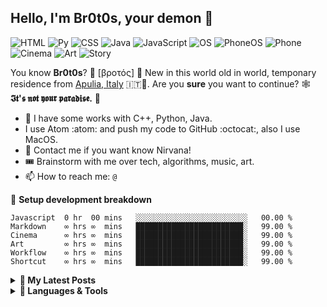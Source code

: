 ## Hello, I'm Br0t0s, your demon 🎪

![HTML](https://img.shields.io/badge/HTML-Beginner-orange) ![Py](https://img.shields.io/badge/Py-Beginner-brown) ![CSS](https://img.shields.io/badge/CSS-Beginner-blue) ![Java](https://img.shields.io/badge/Java-Beginner-red) ![JavaScript](https://img.shields.io/badge/JavaScript-ComingSoon-yellow) ![OS](https://img.shields.io/badge/OS-Linux-black) ![PhoneOS](https://img.shields.io/badge/PhoneOS-Android-black) ![Phone](https://img.shields.io/badge/Phone-PocoX3-yellow) ![Cinema](https://img.shields.io/badge/Cinema-Medium-green) ![Art](https://img.shields.io/badge/Art-Your-pink) ![Story](https://img.shields.io/badge/Story-My-white)

You know **Br0t0s**? 🏺 [βροτός] 🏺
New in this world old in world, temponary residence from [Apulia, Italy](https://www.google.com/maps/d/embed?mid=1Ql7xzFIRaLVERdYWEGcBl0RCV8Q&msa=0&ie=UTF8&t=m&ll=40.388397000000005%2C17.061768000000015&spn=3.765391%2C6.16333&z=7&output=embed) 🇮🇹🤌. Are you **sure** you want to continue? 🕸 **𝕴𝖙'𝖘 𝖓𝖔𝖙 𝖞𝖔𝖚𝖗 𝖕𝖆𝖗𝖆𝖉𝖎𝖘𝖊.** 🎠

- 🐍 I have some works with C++, Python, Java.
- I use Atom :atom: and push my code to GitHub :octocat:, also I use MacOS.
- 🌵 Contact me if you want know Nirvana!
- 🎟 Brainstorm with me over tech, algorithms, music, art. 
- 📫 How to reach me: `@`

:pencil: **Setup development breakdown**
```text
Javascript  0 hr  00 mins   ░░░░░░░░░░░░░░░░░░░░░░░░░   00.00 % 
Markdown    ∞ hrs ∞  mins   ████████████████████████░   99.00 % 
Cinema      ∞ hrs ∞  mins   ████████████████████████░   99.00 % 
Art         ∞ hrs ∞  mins   ████████████████████████░   99.00 % 
Workflow    ∞ hrs ∞  mins   ████████████████████████░   99.00 % 
Shortcut    ∞ hrs ∞  mins   ████████████████████████░   99.00 % 
```
<details>
  
<summary><b>🦄 My Latest Posts</b></summary>
<br>

- ⚫ [Obsidian]([https://obsidian.md/])
Organise everithing in your anything
- 📍 [Comng soon](https://kaanf.com/blog/Bolum-2-Kullanici-Ihtiyaclarini-Anlamak)
Coming soon..
- 🦄 [Coming soon](https://kaanf.com/blog/Etkili-UIUX-nasil-olmali)
Coming soon..

</details>

<details>
<summary><b>🔨 Languages & Tools</b></summary>
<br>
 
![Java](https://img.shields.io/badge/-Java-black?logo=java&style=social)&nbsp;&nbsp;![JavaScript](https://img.shields.io/badge/-JavaScript-black?logo=javascript&style=social)&nbsp;&nbsp;![C++](https://img.shields.io/badge/-C++-black?logo=c%2B%2B&style=social)&nbsp;&nbsp;![Android](https://img.shields.io/badge/-Android-black?logo=android&style=social)&nbsp;&nbsp;![Git](https://img.shields.io/badge/-Git-black?logo=git&style=social)&nbsp;&nbsp;![GitHub](https://img.shields.io/badge/-GitHub-black?logo=github&style=social)&nbsp;&nbsp; ![Linux](https://img.shields.io/badge/-Linux-red?logo=linux&style=social)&nbsp;&nbsp;![Adobe XD](https://img.shields.io/badge/-XD-red?logo=adobe-xd&style=social)&nbsp;&nbsp; ![Adobe Photoshop](https://img.shields.io/badge/-Photoshop-black?logo=adobe-photoshop&style=social)&nbsp;&nbsp;

</details>
